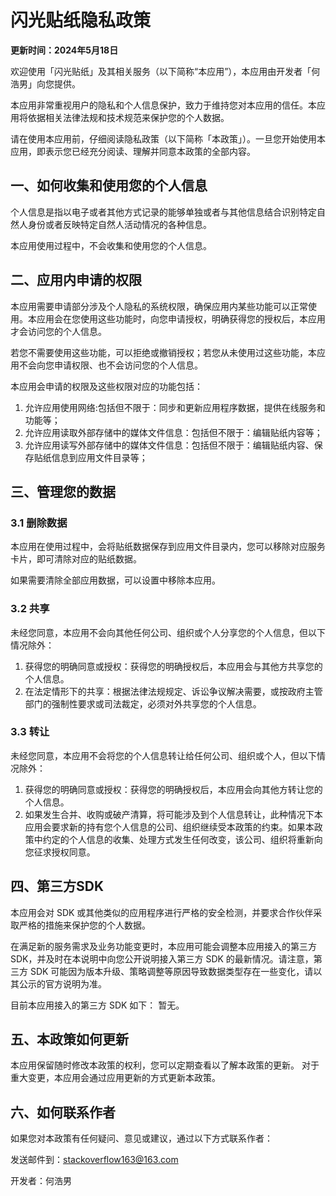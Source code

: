 # 闪光贴纸隐私政策


**更新时间：2024年5月18日**


欢迎使用「闪光贴纸」及其相关服务（以下简称“本应用”），本应用由开发者「何浩男」向您提供。

本应用非常重视用户的隐私和个人信息保护，致力于维持您对本应用的信任。本应用将依据相关法律法规和技术规范来保护您的个人数据。

请在使用本应用前，仔细阅读隐私政策（以下简称「本政策」）。一旦您开始使用本应用，即表示您已经充分阅读、理解并同意本政策的全部内容。

## 一、如何收集和使用您的个人信息

个人信息是指以电子或者其他方式记录的能够单独或者与其他信息结合识别特定自然人身份或者反映特定自然人活动情况的各种信息。

本应用使用过程中，不会收集和使用您的个人信息。

## 二、应用内申请的权限

本应用需要申请部分涉及个人隐私的系统权限，确保应用内某些功能可以正常使用。本应用会在您使用这些功能时，向您申请授权，明确获得您的授权后，本应用才会访问您的个人信息。

若您不需要使用这些功能，可以拒绝或撤销授权；若您从未使用过这些功能，本应用不会向您申请权限、也不会访问您的个人信息。

本应用会申请的权限及这些权限对应的功能包括：
1. 允许应用使用网络:包括但不限于：同步和更新应用程序数据，提供在线服务和功能等；
2. 允许应用读取外部存储中的媒体文件信息：包括但不限于：编辑贴纸内容等；
3. 允许应用读写外部存储中的媒体文件信息：包括但不限于：编辑贴纸内容、保存贴纸信息到应用文件目录等；

## 三、管理您的数据

### 3.1 删除数据

本应用在使用过程中，会将贴纸数据保存到应用文件目录内，您可以移除对应服务卡片，即可清除对应的贴纸数据。

如果需要清除全部应用数据，可以设置中移除本应用。

### 3.2 共享

未经您同意，本应用不会向其他任何公司、组织或个人分享您的个人信息，但以下情况除外：
1. 获得您的明确同意或授权：获得您的明确授权后，本应用会与其他方共享您的个人信息。
2. 在法定情形下的共享：根据法律法规规定、诉讼争议解决需要，或按政府主管部门的强制性要求或司法裁定，必须对外共享您的个人信息。

### 3.3 转让

未经您同意，本应用不会将您的个人信息转让给任何公司、组织或个人，但以下情况除外：
1. 获得您的明确同意或授权：获得您的明确授权后，本应用会向其他方转让您的个人信息。
2. 如果发生合并、收购或破产清算，将可能涉及到个人信息转让，此种情况下本应用会要求新的持有您个人信息的公司、组织继续受本政策的约束。如果本政策中约定的个人信息的收集、处理方式发生任何改变，该公司、组织将重新向您征求授权同意。

## 四、第三方SDK

本应用会对 SDK 或其他类似的应用程序进行严格的安全检测，并要求合作伙伴采取严格的措施来保护您的个人数据。

在满足新的服务需求及业务功能变更时，本应用可能会调整本应用接入的第三方 SDK，并及时在本说明中向您公开说明接入第三方 SDK 的最新情况。请注意，第三方 SDK 可能因为版本升级、策略调整等原因导致数据类型存在一些变化，请以其公示的官方说明为准。

目前本应用接入的第三方 SDK 如下： 暂无。

## 五、本政策如何更新

本应用保留随时修改本政策的权利，您可以定期查看以了解本政策的更新。
对于重大变更，本应用会通过应用更新的方式更新本政策。

## 六、如何联系作者

如果您对本政策有任何疑问、意见或建议，通过以下方式联系作者：

发送邮件到：stackoverflow163@163.com

开发者：何浩男